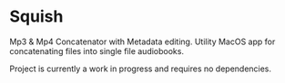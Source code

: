 # Squish
Mp3 & Mp4 Concatenator with Metadata editing. Utility MacOS app for concatenating files into single file audiobooks.

Project is currently a work in progress and requires no dependencies.
